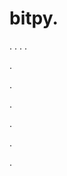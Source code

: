 # bitpy.
.
.
.
.












.






















































.
























.



























.

















































































.































































.





























